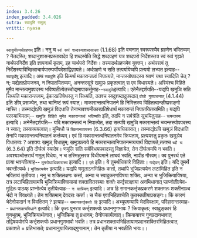 ```yaml
---
index: 3.4.26
index_padded: 3.4.026
sutra: स्वादुमि णमुल्
vritti: nyasa

---
```

`स्वादुमीत्यर्थग्रहणम्` इति। ननु च `स्वं रूपं शब्दस्याशब्दसञ्ज्ञा` (1.1.68) इति वचनात् स्वरूपस्यैव ग्रहणेन भवितव्यम् ? नैतदस्ति; शब्दानुशासनप्रस्तावादेव हि शब्दस्येति सिद्धे शब्दग्रहणं यत्र शब्दपरो निर्देशस्तत्र स्वं रूपं गृह्यते नार्थपरनिर्देश इति ज्ञापनार्थं कृतम्, इह चार्थपरो निर्देशः। तस्मादर्थग्रहणमेव युक्तम्। अर्थपरत्वं तु निर्देशस्याविच्छिन्नाचार्यपारम्पर्योपदेशाद्विज्ञायते। अर्थग्रहणे च सति तत्पर्यायेष्वपि प्रत्ययो लभ्यत इत्याह-- `स्वाद्वर्थेषु` इत्यादि। अथ `स्वादुमि` इति किमर्थं मकारान्तत्वं निपात्यते, मान्तस्योपपदस्य श्रवणं यथा स्यादिति चेत् ? न; यद्येतत्प्रोयजनम्, न निपातयितव्यम्, अनन्तरसूत्रे खमुञः प्रकृतत्वात् स एव विधास्यते। अस्मिंश्च विहिते मुमैव मान्तत्वमुपपदस्य भविष्यतीत्येतच्चोद्यमापाकर्त्तुमाह--`स्वादुमि`इत्यादि। एतेनैतद्दर्शयति--यद्यपि खमुञि सति सिध्यति मकारान्तत्वम्, ईकारप्रतिषेधस्तु न सिध्यति, ततश्च स्वदुशब्दादुपपदात् `वोतो गुणवचनात्` (4.1.44) इति ङीष् प्रसज्येत्, तथा चानिष्टं रूपं स्यात्। माकारान्तत्वनिपातने हि निमित्तस्य विहितत्वान्ङीष्प्रसङ्गो नास्ति। तस्माद्योऽपि खमुञं विदधाति तेनाप्यवश्यमीकारप्रतिषेधार्थं मकारान्तं निपातयितव्यमिति। यद्यपि परस्याभिमतम्-- `खमुञि विहिते मुमैव मकारान्तत्वं भविष्यति` इति, तदपि न सर्वत्रेति सूचयितुमाह-- `च्व्यन्तस्य` इत्यादि। अनेनैतद्दर्शयति-- यदि मकारान्तत्वं न निपात्येत, तदा सत्यपि खमुञि मकारान्तत्वं च्व्यन्तस्योपपदस्य न स्यात्; तस्याव्ययत्वात्। मुम्विधौ च `खित्यनव्ययस्य` (6.3.66) इत्यधिकारात्। तस्माद्योऽपि खमुञं विदधाति तेनापि मकारान्तत्वनिपातनं कर्त्तव्यम्। एवं हि मकारान्तत्वनिपातनमेव क्रियताम्, प्रत्ययस्तु प्रकृतः खमुञेव विधातव्यः ? अशक्यः खमुञ् विधातुम्; खमुञ्प्रत्यये हि मकारान्तत्वनिपातनमव्ययार्थं विज्ञायते,ततश्च `च्वौ च` (6.3.64) इति दीर्घत्वं स्यादेव। णमुलि सति सर्वविधयपवादस्तु विज्ञायेत, तेन दीर्घत्वमपि न भवति। अवश्यञ्चोत्तरार्थं णमुल् विधेयः, न च तस्मिन्नुत्तरत्र विधीयमाने लाघवं भवति, नापीह गौरवम्।
क्व पुनरर्थ एते प्रत्या भवन्तीत्याह-- `तुमरोथाधिकाराच्च` इत्यादि।। `एते` इति। ये तुमर्थधिकारे विहिताः। `यद्येवम्` इति। यदि तुमर्थे भवन्तीत्यर्थः। `भुजिप्रत्ययेन` इत्यादि। यद्यपि णमुलाऽनभिहितः कर्त्ता, तथापि भुजिप्रत्ययेन लटाभिहित इति न भवितव्यं तृतीयया। ननु च शक्तिलक्षणः कर्त्ता, अन्या च स्वादुकरणविषया शक्तिः, अन्या च भुजिक्रियाविषया, तत्र लटाभिहितायामपि भुजिक्रियाविषायायां शक्तावितरस्याः शक्तेः कर्त्तृसञ्ज्ञाया अनभिधानात् प्प्राप्नोतीत्येव-मुद्रितः पाठःफ् प्राप्नोत्येव तृतीयेत्याह-- `न चास्मिन्` इत्यादि। अत्र हि समानकर्त्तृकप्रकरणे शक्तमतः शक्तीनाञ्च भेदो न विवक्ष्यते। तेन शक्तिमान् देवदत्तः कर्त्ता। स चैक एवाभिहितश्चेति कुतस्ततीयाप्रसङ्गः। किं कारणं भेदेनोपादानं न विवक्षितम् ? इत्याह-- `समानकर्त्तृकत्वे हि` इत्यादि। अभ्युपगम्यापि भेदविवक्षाम्, परिहारान्तरमाह-- `प्रधानशक्त्यभिधाने` इत्यादि। किं कृतः पुनरत्र कर्त्तृशक्त्योः प्रधानगुणभावः ? क्रियाकृतः; स्वादुङ्कारं हि गुणभूतम्, भुजिक्रियार्थत्वात्। भुजिक्रिया तु प्रधानम्; तेनोपकार्यत्वात्। क्रियायाश्च गुणप्रदानभावात् तद्विषययोरपि कर्त्तृशक्त्योः प्रधानगुणभावो भवति। तत्र प्रधानशक्तावभिहितायामप्रदानशक्तिरभिहितत्वात् प्रकाशते = प्रतिभासते; प्रधानानुयायित्वाद्गुणानाम्। तेन तृतीया न भवतीति भावः।।